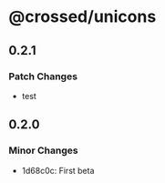 # @crossed/unicons

## 0.2.1

### Patch Changes

- test

## 0.2.0

### Minor Changes

- 1d68c0c: First beta
